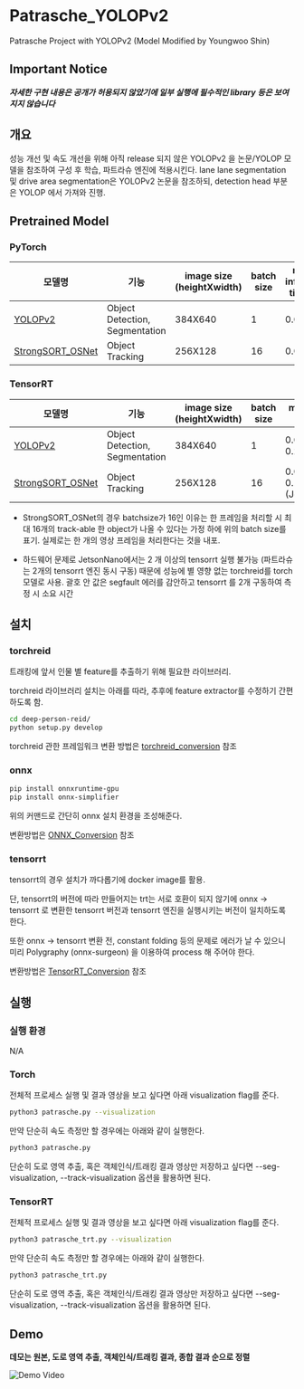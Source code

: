 # Patrasche_YOLOPv2

Patrasche Project with YOLOPv2 (Model Modified by Youngwoo Shin)

## Important Notice
***자세한 구현 내용은 공개가 허용되지 않았기에 일부 실행에 필수적인 library 등은 보여지지 않습니다***


## 개요

성능 개선 및 속도 개선을 위해 아직 release 되지 않은 YOLOPv2 을 논문/YOLOP 모델을 참조하여 구성 후 학습, 파트라슈 엔진에 적용시킨다.
lane lane segmentation 및 drive area segmentation은 YOLOPv2 논문을 참조하되, detection head 부분은 YOLOP 에서 가져와 진행.

## Pretrained Model

### PyTorch

|모델명                                                  |기능|image size (heightXwidth)|batch size|model inference time (s)|total process time (s)|Download Link|
|---                                                    |---|---|---|---|---|---|
|[YOLOPv2](https://github.com/CAIC-AD/YOLOPv2)|Object Detection, Segmentation|384X640|1|0.02|0.11||
|[StrongSORT_OSNet](https://github.com/mikel-brostrom/Yolov5_StrongSORT_OSNet)|Object Tracking|256X128|16|0.03|0.11||

### TensorRT

|모델명                                                  |기능|image size (heightXwidth)|batch size|model inference time (s)|total process time (s)|Download Link|
|---                                                    |---|---|---|---|---|---|
|[YOLOPv2](https://github.com/CAIC-AD/YOLOPv2)|Object Detection, Segmentation|384X640|1|0.007(Server) 0.28(JetsonNano)|0.11(Server) 0.60(0.49)(JetsonNano)||
|[StrongSORT_OSNet](https://github.com/mikel-brostrom/Yolov5_StrongSORT_OSNet)|Object Tracking|256X128|16|0.04(Server) 0.11(0.035)(JetsonNano)|0.11(Server) 0.60(0.49)(JetsonNano)||

* StrongSORT_OSNet의 경우 batchsize가 16인 이유는 한 프레임을 처리할 시 최대 16개의 track-able 한 object가 나올 수 있다는 가정 하에 위의 batch size를 표기. 실제로는 한 개의 영상 프레임을 처리한다는 것을 내포.

* 하드웨어 문제로 JetsonNano에서는 2 개 이상의 tensorrt 실행 불가능 (파트라슈는 2개의 tensorrt 엔진 동시 구동) 때문에 성능에 별 영향 없는 torchreid를 torch모델로 사용. 괄호 안 값은 segfault 에러를 감안하고 tensorrt 를 2개 구동하여 측정 시 소요 시간

## 설치

### torchreid

트래킹에 앞서 인물 별 feature를 추출하기 위해 필요한 라이브러리.

torchreid 라이브러리 설치는 아래를 따라, 추후에 feature extractor를 수정하기 간편하도록 함.

```bash
cd deep-person-reid/
python setup.py develop
```

torchreid 관한 프레임워크 변환 방법은 [torchreid_conversion](torchreid_conversion.ipynb) 참조

### onnx

```bash
pip install onnxruntime-gpu
pip install onnx-simplifier
```

위의 커맨드로 간단히 onnx 설치 환경을 조성해준다.

변환방법은 [ONNX_Conversion](Onnx_Conversion.ipynb) 참조

### tensorrt
tensorrt의 경우 설치가 까다롭기에 docker image를 활용.

단, tensorrt의 버전에 따라 만들어지는 trt는 서로 호환이 되지 않기에 onnx -> tensorrt 로 변환한 tensorrt 버전과 tensorrt 엔진을 실행시키는 버전이 일치하도록 한다.

또한 onnx -> tensorrt 변환 전, constant folding 등의 문제로 에러가 날 수 있으니 미리 Polygraphy (onnx-surgeon) 을 이용하여 process 해 주어야 한다.

변환방법은 [TensorRT_Conversion](TensorRT_Conversion.ipynb) 참조


## 실행

### 실행 환경

N/A

### Torch

전체적 프로세스 실행 및 결과 영상을 보고 싶다면 아래 visualization flag를 준다.

```bash
python3 patrasche.py --visualization
```

만약 단순히 속도 측정만 할 경우에는 아래와 같이 실행한다.

```bash
python3 patrasche.py
```

단순히 도로 영역 추출, 혹은 객체인식/트래킹 결과 영상만 저장하고 싶다면 --seg-visualization, --track-visualization 옵션을 활용하면 된다.

### TensorRT

전체적 프로세스 실행 및 결과 영상을 보고 싶다면 아래 visualization flag를 준다.

```bash
python3 patrasche_trt.py --visualization
```

만약 단순히 속도 측정만 할 경우에는 아래와 같이 실행한다.

```bash
python3 patrasche_trt.py
```

단순히 도로 영역 추출, 혹은 객체인식/트래킹 결과 영상만 저장하고 싶다면 --seg-visualization, --track-visualization 옵션을 활용하면 된다.


## Demo

**데모는 원본, 도로 영역 추출, 객체인식/트래킹 결과, 종합 결과 순으로 정렬**

<!-- <img src="./demo/014.png"/>
<img src="./demo/030.png"/>
<img src="./demo/038.png"/> -->

![Demo Video](./demo/complete_demo.gif)

